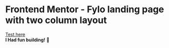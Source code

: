 # Frontend Mentor - Fylo landing page with two column layout


 [Test here](https://lnkd.in/dbtGNqSE)<br>
**I Had fun building!** 🚀
